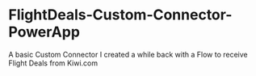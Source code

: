 # FlightDeals-Custom-Connector-PowerApp
A basic Custom Connector I created a while back with a Flow to receive Flight Deals from Kiwi.com
